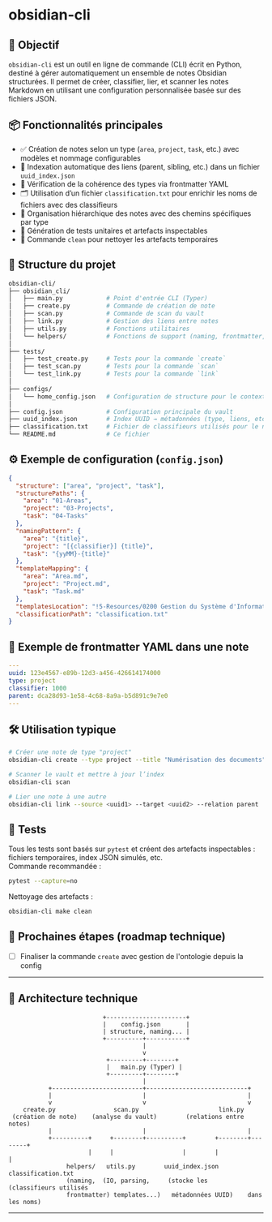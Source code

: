 # obsidian-cli

## 🎯 Objectif

`obsidian-cli` est un outil en ligne de commande (CLI) écrit en Python, destiné à gérer automatiquement un ensemble de notes Obsidian structurées. Il permet de créer, classifier, lier, et scanner les notes Markdown en utilisant une configuration personnalisée basée sur des fichiers JSON.

## 📦 Fonctionnalités principales

- ✅ Création de notes selon un type (`area`, `project`, `task`, etc.) avec modèles et nommage configurables
- 🔗 Indexation automatique des liens (parent, sibling, etc.) dans un fichier `uuid_index.json`
- 🧠 Vérification de la cohérence des types via frontmatter YAML
- 🗂️ Utilisation d’un fichier `classification.txt` pour enrichir les noms de fichiers avec des classifieurs
- 📁 Organisation hiérarchique des notes avec des chemins spécifiques par type
- 🧪 Génération de tests unitaires et artefacts inspectables
- 🧼 Commande `clean` pour nettoyer les artefacts temporaires

## 📂 Structure du projet

```bash
obsidian-cli/
├── obsidian_cli/
│   ├── main.py            # Point d'entrée CLI (Typer)
│   ├── create.py          # Commande de création de note
│   ├── scan.py            # Commande de scan du vault
│   ├── link.py            # Gestion des liens entre notes
│   ├── utils.py           # Fonctions utilitaires
│   └── helpers/           # Fonctions de support (naming, frontmatter, etc.)
│
├── tests/
│   ├── test_create.py     # Tests pour la commande `create`
│   ├── test_scan.py       # Tests pour la commande `scan`
│   └── test_link.py       # Tests pour la commande `link`
│
├── configs/
│   └── home_config.json   # Configuration de structure pour le contexte "home"
│
├── config.json            # Configuration principale du vault
├── uuid_index.json        # Index UUID → métadonnées (type, liens, etc.)
├── classification.txt     # Fichier de classifieurs utilisés pour le nommage
└── README.md              # Ce fichier
```

## ⚙️ Exemple de configuration (`config.json`)

```json
{
  "structure": ["area", "project", "task"],
  "structurePaths": {
    "area": "01-Areas",
    "project": "03-Projects",
    "task": "04-Tasks"
  },
  "namingPattern": {
    "area": "{title}",
    "project": "[{classifier}] {title}",
    "task": "{yyMM}-{title}"
  },
  "templateMapping": {
    "area": "Area.md",
    "project": "Project.md",
    "task": "Task.md"
  },
  "templatesLocation": "!5-Resources/0200 Gestion du Système d'Information/0270 Modèles",
  "classificationPath": "classification.txt"
}
```

## 🧠 Exemple de frontmatter YAML dans une note

```yaml
---
uuid: 123e4567-e89b-12d3-a456-426614174000
type: project
classifier: 1000
parent: dca28d93-1e58-4c68-8a9a-b5d891c9e7e0
---
```

## 🛠️ Utilisation typique

```bash
# Créer une note de type "project"
obsidian-cli create --type project --title "Numérisation des documents"

# Scanner le vault et mettre à jour l’index
obsidian-cli scan

# Lier une note à une autre
obsidian-cli link --source <uuid1> --target <uuid2> --relation parent
```

## 🧪 Tests

Tous les tests sont basés sur `pytest` et créent des artefacts inspectables : fichiers temporaires, index JSON simulés, etc.  
Commande recommandée :

```bash
pytest --capture=no
```

Nettoyage des artefacts :

```bash
obsidian-cli make clean
```

## 🧭 Prochaines étapes (roadmap technique)

- [ ] Finaliser la commande `create` avec gestion de l'ontologie depuis la config

---

## 🧱 Architecture technique

```
                          +----------------------+
                          |    config.json       |
                          | structure, naming... |
                          +----------+-----------+
                                     |
                                     v
                           +---------+--------+
                           |   main.py (Typer) |
                           +---------+--------+
                                     |
           +-------------------------+----------------------------+
           |                         |                            |
           v                         v                            v
    create.py                scan.py                      link.py
 (création de note)    (analyse du vault)        (relations entre notes)
           |                         |                            |
           +----------+     +--------+----------+        +--------+--------+
                      |     |                   |        |                 |
                helpers/   utils.py        uuid_index.json        classification.txt
                (naming,  (IO, parsing,     (stocke les         (classifieurs utilisés
                frontmatter) templates...)   métadonnées UUID)    dans les noms)
```

---
